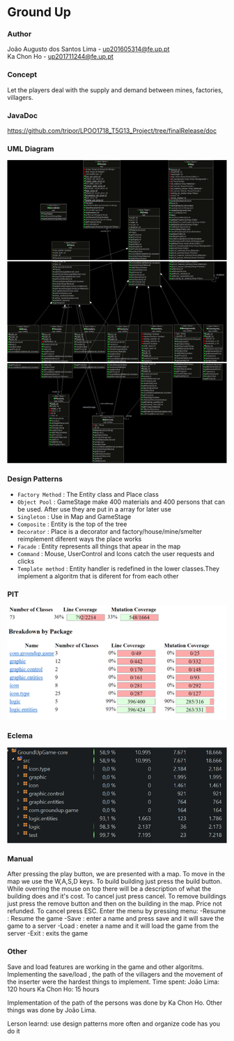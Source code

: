 # Ground Up

### Author
João Augusto dos Santos Lima - up201605314@fe.up.pt  
Ka Chon Ho - up201711244@fe.up.pt

### Concept
Let the players deal with the supply and demand between mines, factories, villagers.

### JavaDoc
https://github.com/tripor/LPOO1718_T5G13_Project/tree/finalRelease/doc

### UML Diagram
![UML Diagram](https://github.com/tripor/LPOO1718_T5G13_Project/blob/finalRelease/final/1.PNG)
![UML Diagram](https://github.com/tripor/LPOO1718_T5G13_Project/blob/finalRelease/final/2.PNG)
![UML Diagram](https://github.com/tripor/LPOO1718_T5G13_Project/blob/finalRelease/final/3.PNG)

### Design Patterns
 - `Factory Method` : The Entity class and Place class
 - `Object Pool` : GameStage make 400 materials and 400 persons that can be used. After use they are put in a array for later use
 - `Singleton` : Use in Map and GameStage
 - `Composite` : Entity is the top of the tree
 - `Decorator` : Place is a decorator and factory/house/mine/smelter reimplement diferent ways the place works 
 - `Facade` : Entity represents all things that apear in the map
 - `Command` : Mouse, UserControl and Icons catch the user requests and clicks
 - `Template method` : Entity handler is redefined in the lower classes.They implement a algoritm that is diferent for from each other
 
 ### PIT 
 ![PIT](https://github.com/tripor/LPOO1718_T5G13_Project/blob/finalRelease/final/pit.PNG)
 
 
 ### Eclema
 ![Eclema](https://github.com/tripor/LPOO1718_T5G13_Project/blob/finalRelease/final/eclema.PNG)
 
 ### Manual
 After pressing the play button, we are presented with a map.
 To move in the map we use the W,A,S,D keys.
 To build building just press the build button. While overring the mouse on top there will be a description of what the building does and it's cost. To cancel just press cancel. 
 To remove buildings just press the remove button and then on the building in the map. Price not refunded. To cancel press ESC.
 Enter the menu by pressing menu:
  -Resume : Resume the game
  -Save : enter a name and press save and it will save the game to a server
  -Load : eneter a name and it will load the game from the server
  -Exit : exits the game

 ### Other
 Save and load features are working in the game and other algoritms.
 Implementing the save/load , the path of the villagers and the movement of the inserter were the hardest things to implement.
 Time spent:
 João Lima: 120 hours
 Ka Chon Ho: 15 hours
 
 Implementation of the path of the persons was done by Ka Chon Ho.
 Other things was done by João Lima.
 
 Lerson learnd: use design patterns more often and organize code has you do it
